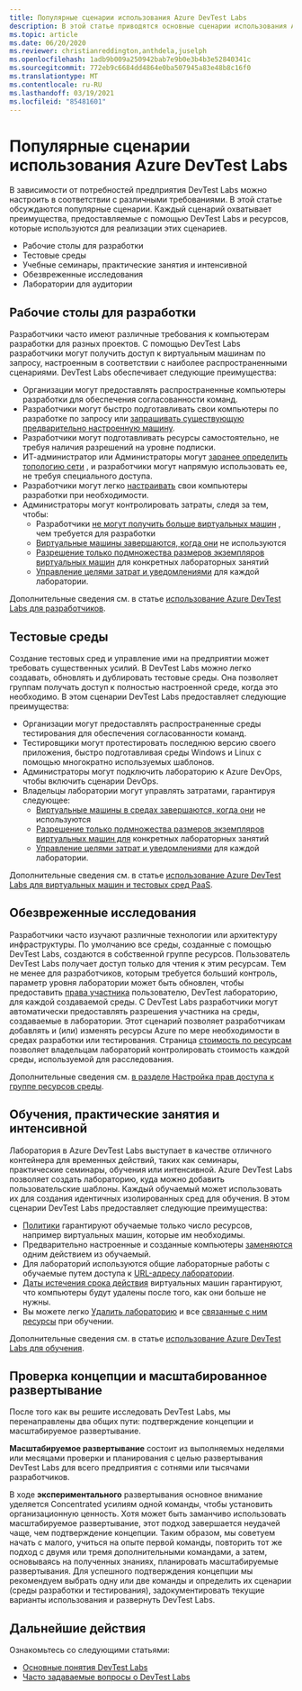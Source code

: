 ```yaml
---
title: Популярные сценарии использования Azure DevTest Labs
description: В этой статье приводятся основные сценарии использования Azure DevTest Labs и два общих пути для начала использования службы в Организации.
ms.topic: article
ms.date: 06/20/2020
ms.reviewer: christianreddington,anthdela,juselph
ms.openlocfilehash: 1adb9b009a250942bab7e9b0e3b4b3e52840341c
ms.sourcegitcommit: 772eb9c6684dd4864e0ba507945a83e48b8c16f0
ms.translationtype: MT
ms.contentlocale: ru-RU
ms.lasthandoff: 03/19/2021
ms.locfileid: "85481601"
---
```

# <a name="popular-scenarios-for-using-azure-devtest-labs"></a>Популярные сценарии использования Azure DevTest Labs
В зависимости от потребностей предприятия DevTest Labs можно настроить в соответствии с различными требованиями.  В этой статье обсуждаются популярные сценарии. Каждый сценарий охватывает преимущества, предоставляемые с помощью DevTest Labs и ресурсов, которые используются для реализации этих сценариев.  

- Рабочие столы для разработки
- Тестовые среды
- Учебные семинары, практические занятия и интенсивной
- Обезвреженные исследования
- Лаборатории для аудитории

## <a name="developer-desktops"></a>Рабочие столы для разработки
Разработчики часто имеют различные требования к компьютерам разработки для разных проектов. С помощью DevTest Labs разработчики могут получить доступ к виртуальным машинам по запросу, настроенным в соответствии с наиболее распространенными сценариями. DevTest Labs обеспечивает следующие преимущества:

- Организации могут предоставлять распространенные компьютеры разработки для обеспечения согласованности команд.
- Разработчики могут быстро подготавливать свои компьютеры по разработке по запросу или [запрашивать существующую предварительно настроенную машину](devtest-lab-add-claimable-vm.md).
- Разработчики могут подготавливать ресурсы самостоятельно, не требуя наличия разрешений на уровне подписки.
- ИТ-администратор или Администраторы могут [заранее определить топологию сети](devtest-lab-configure-vnet.md) , и разработчики могут напрямую использовать ее, не требуя специального доступа.
- Разработчики могут легко [настраивать](devtest-lab-add-vm.md#add-an-existing-artifact-to-a-vm) свои компьютеры разработки при необходимости.
- Администраторы могут контролировать затраты, следя за тем, чтобы:
    - Разработчики [не могут получить больше виртуальных машин](devtest-lab-set-lab-policy.md#set-virtual-machines-per-user) , чем требуется для разработки
    - [Виртуальные машины завершаются, когда они](devtest-lab-set-lab-policy.md#set-auto-shutdown) не используются
    - [Разрешение только подмножества размеров экземпляров виртуальных машин](devtest-lab-set-lab-policy.md#set-allowed-virtual-machine-sizes) для конкретных лабораторных занятий
    - [Управление целями затрат и уведомлениями](devtest-lab-configure-cost-management.md) для каждой лаборатории.

Дополнительные сведения см. в статье [использование Azure DevTest Labs для разработчиков](devtest-lab-developer-lab.md). 

## <a name="test-environments"></a>Тестовые среды
Создание тестовых сред и управление ими на предприятии может требовать существенных усилий. В DevTest Labs можно легко создавать, обновлять и дублировать тестовые среды. Она позволяет группам получать доступ к полностью настроенной среде, когда это необходимо. В этом сценарии DevTest Labs предоставляет следующие преимущества:

- Организации могут предоставлять распространенные среды тестирования для обеспечения согласованности команд.
- Тестировщики могут протестировать последнюю версию своего приложения, быстро подготавливая среды Windows и Linux с помощью многократно используемых шаблонов.
- Администраторы могут подключить лабораторию к Azure DevOps, чтобы включить сценарии DevOps.
- Владельцы лаборатории могут управлять затратами, гарантируя следующее:
    - [Виртуальные машины в средах завершаются, когда они](devtest-lab-set-lab-policy.md#set-auto-shutdown) не используются
    - [Разрешение только подмножества размеров экземпляров виртуальных машин для](devtest-lab-set-lab-policy.md#set-allowed-virtual-machine-sizes) конкретных лабораторных занятий
    - [Управление целями затрат и уведомлениями](devtest-lab-configure-cost-management.md) для каждой лаборатории.

Дополнительные сведения см. в статье [использование Azure DevTest Labs для виртуальных машин и тестовых сред PaaS](devtest-lab-test-env.md).

## <a name="sandboxed-investigations"></a>Обезвреженные исследования
Разработчики часто изучают различные технологии или архитектуру инфраструктуры. По умолчанию все среды, созданные с помощью DevTest Labs, создаются в собственной группе ресурсов. Пользователь DevTest Labs получает доступ только для чтения к этим ресурсам. Тем не менее для разработчиков, которым требуется больший контроль, параметр уровня лаборатории может быть обновлен, чтобы предоставить [права участника](https://azure.microsoft.com/updates/azure-devtest-labs-view-and-set-access-rights-to-an-environment-rg/) пользователю, DevTest лабораторию, для каждой создаваемой среды.  С DevTest Labs разработчики могут автоматически предоставлять разрешения участника на среды, создаваемые в лаборатории.  Этот сценарий позволяет разработчикам добавлять и (или) изменять ресурсы Azure по мере необходимости в средах разработки или тестирования. Страница [стоимость по ресурсам](devtest-lab-configure-cost-management.md#view-cost-by-resource) позволяет владельцам лабораторий контролировать стоимость каждой среды, используемой для расследования.

Дополнительные сведения см. [в разделе Настройка прав доступа к группе ресурсов среды](https://aka.ms/dtl-sandbox).

## <a name="trainings-hands-on-labs-and-hackathons"></a>Обучения, практические занятия и интенсивной 
Лаборатория в Azure DevTest Labs выступает в качестве отличного контейнера для временных действий, таких как семинары, практические семинары, обучения или интенсивной.  Azure DevTest Labs позволяет создать лабораторию, куда можно добавить пользовательские шаблоны. Каждый обучаемый может использовать их для создания идентичных изолированных сред для обучения. В этом сценарии DevTest Labs предоставляет следующие преимущества:

- [Политики](devtest-lab-set-lab-policy.md) гарантируют обучаемые только число ресурсов, например виртуальных машин, которые им необходимы.
- Предварительно настроенные и созданные компьютеры [заменяются](devtest-lab-add-claimable-vm.md) одним действием из обучаемый.
- Для лабораторий используются общие лабораторные работы с обучаемые путем доступа к [URL-адресу лаборатории](devtest-lab-faq.md#how-do-i-share-a-direct-link-to-my-lab).
- [Даты истечения срока действия](devtest-lab-add-vm.md#steps-to-add-a-vm-to-a-lab-in-azure-devtest-labs) виртуальных машин гарантируют, что компьютеры будут удалены после того, как они больше не нужны.
- Вы можете легко [Удалить лабораторию](devtest-lab-delete-lab-vm.md#delete-a-lab) и все [связанные с ним ресурсы](devtest-lab-faq.md#how-do-i-automate-the-process-of-deleting-all-the-vms-in-my-lab) при обучении.

Дополнительные сведения см. в статье [использование Azure DevTest Labs для обучения](devtest-lab-training-lab.md).  

## <a name="proof-of-concept-vs-scaled-deployment"></a>Проверка концепции и масштабированное развертывание
После того как вы решите исследовать DevTest Labs, мы перенаправлены два общих пути: подтверждение концепции и масштабируемое развертывание.  

**Масштабируемое развертывание** состоит из выполняемых неделями или месяцами проверки и планирования с целью развертывания DevTest Labs для всего предприятия с сотнями или тысячами разработчиков.

В ходе **экспериментального** развертывания основное внимание уделяется Concentrated усилиям одной команды, чтобы установить организационную ценность. Хотя может быть заманчиво использовать масштабируемое развертывание, этот подход завершается неудачей чаще, чем подтверждение концепции. Таким образом, мы советуем начать с малого, учиться на опыте первой команды, повторить тот же подход с двумя или тремя дополнительными командами, а затем, основываясь на полученных знаниях, планировать масштабируемые развертывания. Для успешного подтверждения концепции мы рекомендуем выбрать одну или две команды и определить их сценарии (среды разработки и тестирования), задокументировать текущие варианты использования и развернуть DevTest Labs.

## <a name="next-steps"></a>Дальнейшие действия
Ознакомьтесь со следующими статьями:

- [Основные понятия DevTest Labs](devtest-lab-concepts.md)
- [Часто задаваемые вопросы о DevTest Labs](devtest-lab-faq.md)

